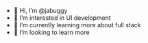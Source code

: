 - 👋 Hi, I’m @jabuggy
- 👀 I’m interested in UI development
- 🌱 I’m currently learning more about full stack
- 💞️ I’m looking to learn more

<!---
jabuggy/jabuggy is a ✨ special ✨ repository because its `README.md` (this file) appears on your GitHub profile.
You can click the Preview link to take a look at your changes.
--->
